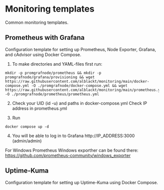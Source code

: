 # Monitoring templates
Common monitoring templates. 

 ## Prometheus with Grafana
 Configuration template for setting up Prometheus, Node Exporter, Grafana, and cAdvisor using Docker Compose.
 
 1. To make directories and YAML-files first run: 
 
``` 
mkdir -p promgrafnode/prometheus && mkdir -p promgrafnode/grafana/provisioning && wget https://raw.githubusercontent.com/alblackt/monitoring/main/docker-compose.yml -O ./promgrafnode/docker-compose.yml && wget https://raw.githubusercontent.com/alblackt/monitoring/main/prometheus.yml -O ./promgrafnode/prometheus/prometheus.yml
```
 2. Check your UID (id -u) and paths in docker-compose.yml 
 Check IP address in prometheus.yml

3. Run 
```
docker compose up -d
```
4. You will be able to log in to Grafana http://IP_ADDRESS:3000 (admin/admin)


 For Windows 
 Prometheus Windows exporther can be found there:
https://github.com/prometheus-community/windows_exporter

 
 ## Uptime-Kuma
 Configuration template for setting up Uptime-Kuma using Docker Compose.

